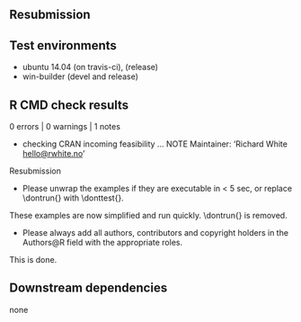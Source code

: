 ## Resubmission

## Test environments
* ubuntu 14.04 (on travis-ci), (release)
* win-builder (devel and release)

## R CMD check results

0 errors | 0 warnings | 1 notes

* checking CRAN incoming feasibility ... NOTE
Maintainer: ‘Richard White <hello@rwhite.no>’

Resubmission

* Please unwrap the examples if they are executable in < 5 sec, or replace
\dontrun{} with \donttest{}.

These examples are now simplified and run quickly. \dontrun{} is removed.

* Please always add all authors, contributors and copyright holders in the
Authors@R field with the appropriate roles.

This is done.

## Downstream dependencies

none
